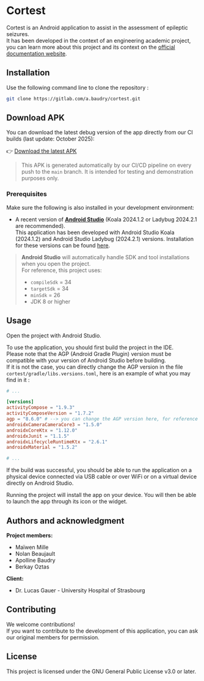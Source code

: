 # Cortest

Cortest is an Android application to assist in the assessment of epileptic seizures.  
It has been developed in the context of an engineering academic project, you can learn more about this project and its context on the [official documentation website](https://nolanbeaujault.github.io/cortest-docs/).

## Installation

Use the following command line to clone the repository :

```bash
git clone https://gitlab.com/a.baudry/cortest.git
```

## Download APK

You can download the latest debug version of the app directly from our CI builds (last update: October 2025):

👉 [Download the latest APK](https://gitlab.com/a.baudry/cortest/-/jobs/artifacts/main/raw/app/build/outputs/apk/debug/app-debug.apk?job=build)

> This APK is generated automatically by our CI/CD pipeline on every push to the `main` branch.
> It is intended for testing and demonstration purposes only.

### Prerequisites

Make sure the following is also installed in your development environment:

- A recent version of **[Android Studio](https://developer.android.com/studio?hl=fr)** (Koala 2024.1.2 or Ladybug 2024.2.1 are recommended).  
  This application has been developed with Android Studio Koala (2024.1.2) and Android Studio Ladybug (2024.2.1) versions. Installation for these versions can be found [here](https://developer.android.com/studio/archive).

> **Android Studio** will automatically handle SDK and tool installations when you open the project.  
> For reference, this project uses:
>
> - `compileSdk` = 34
> - `targetSdk` = 34
> - `minSdk` = 26
> - JDK 8 or higher

## Usage

Open the project with Android Studio.

To use the application, you should first build the project in the IDE.  
Please note that the AGP (Android Gradle Plugin) version must be compatible with your version of Android Studio before building.  
If it is not the case, you can directly change the AGP version in the file `cortest/gradle/libs.versions.toml`, here is an example of what you may find in it :

```toml title="cortest/gradle/libs.versions.toml"
# ...

[versions]
activityCompose = "1.9.3"
activityComposeVersion = "1.7.2"
agp = "8.6.0" # --> you can change the AGP version here, for reference 8.6.0 is the version compatible with Android Studio Koala
androidxCameraCameraCore3 = "1.5.0"
androidxCoreKtx = "1.12.0"
androidxJunit = "1.1.5"
androidxLifecycleRuntimeKtx = "2.6.1"
androidxMaterial = "1.5.2"

# ...
```

If the build was successful, you should be able to run the application on a physical device connected via USB cable or over WiFi or on a virtual device directly on Android Studio.

Running the project will install the app on your device. You will then be able to launch the app through its icon or the widget.

## Authors and acknowledgment

**Project members:**

- Maïwen Mille
- Nolan Beaujault
- Apolline Baudry
- Berkay Oztas

**Client:**

- Dr. Lucas Gauer - University Hospital of Strasbourg

## Contributing

We welcome contributions!  
If you want to contribute to the development of this application, you can ask our original members for permission.

## License

This project is licensed under the GNU General Public License v3.0 or later.

